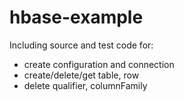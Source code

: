 # hbase-example

Including source and test code for:

- create configuration and connection
- create/delete/get table, row
- delete qualifier, columnFamily

